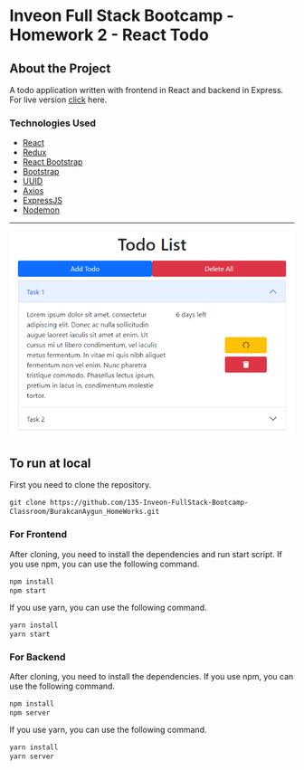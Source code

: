 # Inveon Full Stack Bootcamp - Homework 2 - React Todo

## About the Project

A todo application written with frontend in React and backend in Express. For live version [click](https://fathomless-sierra-97318.herokuapp.com/) here.

### Technologies Used

* [React](https://reactjs.org/)
* [Redux](https://redux.js.org/)
* [React Bootstrap](https://react-bootstrap.github.io/)
* [Bootstrap](https://getbootstrap.com/)
* [UUID](https://www.npmjs.com/package/uuid)
* [Axios](https://www.npmjs.com/package/axios)
* [ExpressJS](http://expressjs.com/)
* [Nodemon](https://www.npmjs.com/package/nodemon)

<hr>

![screenshot](img/1.png)

## To run at local

First you need to clone the repository.

```
git clone https://github.com/135-Inveon-FullStack-Bootcamp-Classroom/BurakcanAygun_HomeWorks.git
```

### For Frontend

After cloning, you need to install the dependencies and run start script. If you use npm, you can use the
following command.

```
npm install
npm start
```

If you use yarn, you can use the following command.

```
yarn install
yarn start
```

### For Backend

After cloning, you need to install the dependencies. If you use npm, you can use the following command.

```
npm install
npm server
```

If you use yarn, you can use the following command.

```
yarn install
yarn server
```

